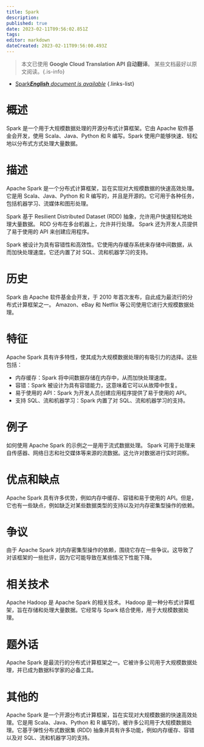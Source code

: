 ```yaml
---
title: Spark
description: 
published: true
date: 2023-02-11T09:56:02.851Z
tags: 
editor: markdown
dateCreated: 2023-02-11T09:56:00.493Z
---
```


> 本文已使用 **Google Cloud Translation API 自动翻译**。
某些文档最好以原文阅读。{.is-info}



- [Spark***English** document is available*](/en/Knowledge-base/Dictionary/spark)
{.links-list}


# 概述
Spark 是一个用于大规模数据处理的开源分布式计算框架。它由 Apache 软件基金会开发，使用 Scala、Java、Python 和 R 编写。Spark 使用户能够快速、轻松地以分布式方式处理大量数据。

# 描述
Apache Spark 是一个分布式计算框架，旨在实现对大规模数据的快速高效处理。它是用 Scala、Java、Python 和 R 编写的，并且是开源的。它可用于各种任务，包括机器学习、流媒体和图形处理。

Spark 基于 Resilient Distributed Dataset (RDD) 抽象，允许用户快速轻松地处理大量数据。 RDD 分布在多台机器上，允许并行处理。 Spark 还为开发人员提供了易于使用的 API 来创建应用程序。

Spark 被设计为具有容错性和高效性。它使用内存缓存系统来存储中间数据，从而加快处理速度。它还内置了对 SQL、流和机器学习的支持。

# 历史
Spark 由 Apache 软件基金会开发，于 2010 年首次发布，自此成为最流行的分布式计算框架之一。 Amazon、eBay 和 Netflix 等公司使用它进行大规模数据处理。

# 特征
Apache Spark 具有许多特性，使其成为大规模数据处理的有吸引力的选择。这些包括：

- 内存缓存：Spark 将中间数据存储在内存中，从而加快处理速度。
- 容错：Spark 被设计为具有容错能力，这意味着它可以从故障中恢复。
- 易于使用的 API：Spark 为开发人员创建应用程序提供了易于使用的 API。
- 支持 SQL、流和机器学习：Spark 内置了对 SQL、流和机器学习的支持。

# 例子
如何使用 Apache Spark 的示例之一是用于流式数据处理。 Spark 可用于处理来自传感器、网络日志和社交媒体等来源的流数据。这允许对数据进行实时洞察。

# 优点和缺点
Apache Spark 具有许多优势，例如内存中缓存、容错和易于使用的 API。但是，它也有一些缺点，例如缺乏对某些数据类型的支持以及对内存密集型操作的依赖。

# 争议
由于 Apache Spark 对内存密集型操作的依赖，围绕它存在一些争议。这导致了对该框架的一些批评，因为它可能导致在某些情况下性能下降。

# 相关技术
Apache Hadoop 是 Apache Spark 的相关技术。 Hadoop 是一种分布式计算框架，旨在存储和处理大量数据。它经常与 Spark 结合使用，用于大规模数据处理。

# 题外话
Apache Spark 是最流行的分布式计算框架之一。它被许多公司用于大规模数据处理，并已成为数据科学家的必备工具。

# 其他的
Apache Spark 是一个开源分布式计算框架，旨在实现对大规模数据的快速高效处理。它是用 Scala、Java、Python 和 R 编写的，被许多公司用于大规模数据处理。它基于弹性分布式数据集 (RDD) 抽象并具有许多功能，例如内存缓存、容错以及对 SQL、流和机器学习的支持。